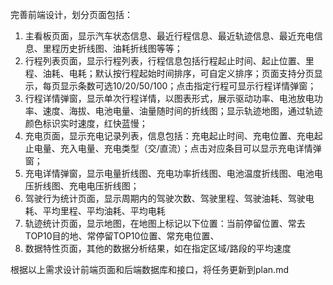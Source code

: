 完善前端设计，划分页面包括：
1. 主看板页面，显示汽车状态信息、最近行程信息、最近轨迹信息、最近充电信息、里程历史折线图、油耗折线图等等；
2. 行程列表页面，显示行程列表，行程信息包括行程起止时间、起止位置、里程、油耗、电耗；默认按行程起始时间排序，可自定义排序；页面支持分页显示，每页显示条数可选10/20/50/100；点击指定行程可显示行程详情弹窗；
3. 行程详情弹窗，显示单次行程详情，以图表形式，展示驱动功率、电池放电功率、速度、海拔、电池电量、油量随时间的折线图；显示轨迹地图，通过轨迹颜色标识实时速度，红快蓝慢；
4. 充电页面，显示充电记录列表，信息包括：充电起止时间、充电位置、充电起止电量、充入电量、充电类型（交/直流）；点击对应条目可以显示充电详情弹窗；
5. 充电详情弹窗，显示电量折线图、充电功率折线图、电池温度折线图、电池电压折线图、充电电压折线图；
6. 驾驶行为统计页面，显示周期内的驾驶次数、驾驶里程、驾驶油耗、驾驶电耗、平均里程、平均油耗、平均电耗
7. 轨迹统计页面，显示地图，在地图上标记以下位置：当前停留位置、常去TOP10目的地、常停留TOP10位置、常充电位置、
8. 数据特性页面，其他的数据分析结果，如在指定区域/路段的平均速度

根据以上需求设计前端页面和后端数据库和接口，将任务更新到plan.md